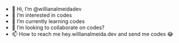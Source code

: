 - 👋 Hi, I’m @willianalmeidadev
- 👀 I’m interested in codes
- 🌱 I’m currently learning codes
- 💞️ I’m looking to collaborate on codes?
- 📫 How to reach me hey.willianalmeida.dev and send me codes 😂

<!---
willianalmeidadev/willianalmeidadev is a ✨ special ✨ repository because its `README.md` (this file) appears on your GitHub profile.
You can click the Preview link to take a look at your changes.
--->
